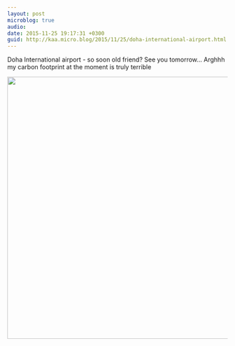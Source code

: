 ```yaml
---
layout: post
microblog: true
audio: 
date: 2015-11-25 19:17:31 +0300
guid: http://kaa.micro.blog/2015/11/25/doha-international-airport.html
---
```

Doha International airport - so soon old friend? See you tomorrow... Arghhh my carbon footprint at the moment is truly terrible

<img src="https://micro.kaa.bz/uploads/2018/bd3b461ca2.jpg" width="600" height="600" />
